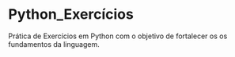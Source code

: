# Python_Exercícios
 Prática de Exercícios em Python com o objetivo de fortalecer os os fundamentos da linguagem.
